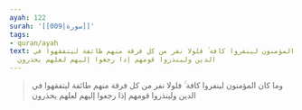 ```yaml
---
ayah: 122
surah: '[[009|سورة]]'
tags:
- quran/ayah
text: وما كان المؤمنون لينفروا كافة ۚ فلولا نفر من كل فرقة منهم طائفة ليتفقهوا في
  الدين ولينذروا قومهم إذا رجعوا إليهم لعلهم يحذرون
---
```

> وما كان المؤمنون لينفروا كافة ۚ فلولا نفر من كل فرقة منهم طائفة ليتفقهوا في الدين ولينذروا قومهم إذا رجعوا إليهم لعلهم يحذرون
